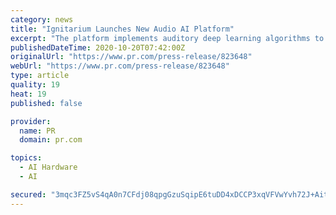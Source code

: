 ```yaml
---
category: news
title: "Ignitarium Launches New Audio AI Platform"
excerpt: "The platform implements auditory deep learning algorithms to deliver ultra-optimized voice and sound analytics solutions on highly constrained edge devices. Cost-sensitive audio applications like off-line voice recognition,"
publishedDateTime: 2020-10-20T07:42:00Z
originalUrl: "https://www.pr.com/press-release/823648"
webUrl: "https://www.pr.com/press-release/823648"
type: article
quality: 19
heat: 19
published: false

provider:
  name: PR
  domain: pr.com

topics:
  - AI Hardware
  - AI

secured: "3mqc3FZ5vS4qA0n7CFdj08qpgGzuSqipE6tuDD4xDCCP3xqVFVwYvh72J+AitBitfoaFWwWBSjicYs+m6REcV5WHw35n9TadaT2DKmAyUZSGHAP4PaRCOpDBBpG7S5HsFPmSDpdAj2VEb/idCFmlZjnmNMcUYhuIwlUlJfFMWTKLBn5DeeBm3WMmjIo4ScjV7SC9F6NKI+lw2O44XzUMvN0uFYrproIV1QqLtIwKv1B29rKVFX2nAU5Uzpyp1KPrTSRlVL5sCVcYvZRqAA//fCN8nrUvPcVTYm/tzbbjTCgqzJ6qX8syP+4sefMe2TwgWKJjqeJ7ZEQy0vIHWL1Q+kI4pAUJ8Ddb35mhaD2adak=;tubMGuLoByM7DrzPkDHaQg=="
---
```



